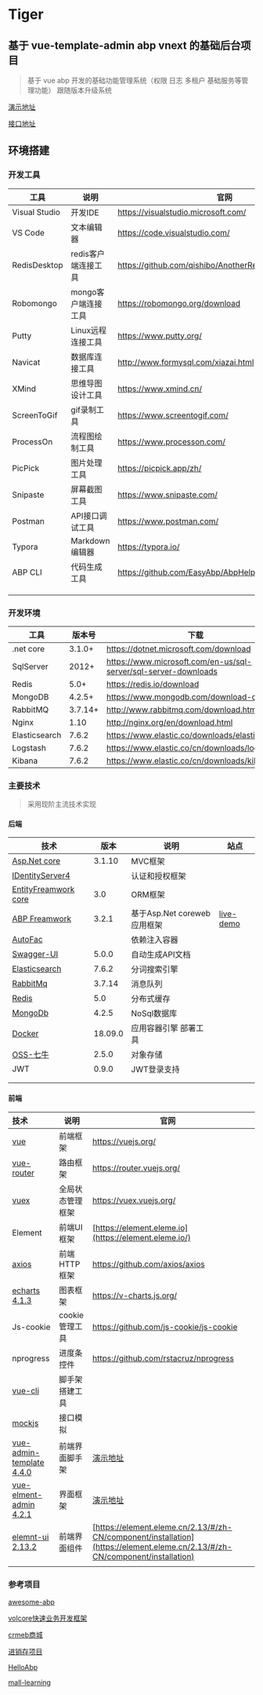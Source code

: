 # Tiger
## 基于 vue-template-admin abp vnext 的基础后台项目

> 基于 vue abp 开发的基础功能管理系统（权限 日志 多租户 基础服务等管理功能） 跟随版本升级系统

[演示地址](http://tiger.hongjy.cn/admin/index.html)

[接口地址](http://tiger.hongjy.cn/index.html?docExpansion=none)



## 环境搭建

### 开发工具

| 工具          | 说明                | 官网                                                  |
| ------------- | ------------------- | ----------------------------------------------------- |
| Visual Studio | 开发IDE             | https://visualstudio.microsoft.com/                   |
| VS Code       | 文本编辑器          | https://code.visualstudio.com/                        |
| RedisDesktop  | redis客户端连接工具 | https://github.com/qishibo/AnotherRedisDesktopManager |
| Robomongo     | mongo客户端连接工具 | https://robomongo.org/download                        |
| Putty         | Linux远程连接工具   | https://www.putty.org/                                |
| Navicat       | 数据库连接工具      | http://www.formysql.com/xiazai.html                   |
| XMind         | 思维导图设计工具    | https://www.xmind.cn/                                 |
| ScreenToGif   | gif录制工具         | https://www.screentogif.com/                          |
| ProcessOn     | 流程图绘制工具      | https://www.processon.com/                            |
| PicPick       | 图片处理工具        | https://picpick.app/zh/                               |
| Snipaste      | 屏幕截图工具        | https://www.snipaste.com/                             |
| Postman       | API接口调试工具     | https://www.postman.com/                              |
| Typora        | Markdown编辑器      | https://typora.io/                                    |
| ABP CLI       | 代码生成工具        | https://github.com/EasyAbp/AbpHelper.GUI              |
|               |                     |                                                       |
|               |                     |                                                       |
|               |                     |                                                       |



### 开发环境

| 工具          | 版本号  | 下载                                                         |
| ------------- | ------- | ------------------------------------------------------------ |
| .net core     | 3.1.0+  | https://dotnet.microsoft.com/download                        |
| SqlServer     | 2012+   | https://www.microsoft.com/en-us/sql-server/sql-server-downloads |
| Redis         | 5.0+    | https://redis.io/download                                    |
| MongoDB       | 4.2.5+  | https://www.mongodb.com/download-center                      |
| RabbitMQ      | 3.7.14+ | http://www.rabbitmq.com/download.html                        |
| Nginx         | 1.10    | http://nginx.org/en/download.html                            |
| Elasticsearch | 7.6.2   | https://www.elastic.co/downloads/elasticsearch               |
| Logstash      | 7.6.2   | https://www.elastic.co/cn/downloads/logstash                 |
| Kibana        | 7.6.2   | https://www.elastic.co/cn/downloads/kibana                   |





### 主要技术

> 采用现阶主流技术实现

#### 后端

| 技术                                                         | 版本    | 说明                        | 站点                                                         |
| ------------------------------------------------------------ | ------- | --------------------------- | ------------------------------------------------------------ |
| [Asp.Net core](docs.microsoft.com/en-us/aspnet/core/?view=aspnetcore-5.0) | 3.1.10  | MVC框架                     |                                                              |
| [IDentityServer4](github.com/IdentityServer/IdentityServer4) |         | 认证和授权框架              |                                                              |
| [EntityFreamwork core](https://docs.microsoft.com/en-us/ef/core/) | 3.0     | ORM框架                     |                                                              |
| [ABP Freamwork](https://docs.abp.io/en/abp/3.2)              | 3.2.1   | 基于Asp.Net coreweb应用框架 | [live-demo](https://commercial-demo.abp.io/identity/organization-units) |
| [AutoFac](https://autofac.org/)                              |         | 依赖注入容器                |                                                              |
| [Swagger-UI](github.com/domaindrivendev/Swashbuckle.AspNetCore) | 5.0.0   | 自动生成API文档             |                                                              |
| [Elasticsearch](https://www.elastic.co/)                     | 7.6.2   | 分词搜索引擎                |                                                              |
| [RabbitMq](https://www.rabbitmq.com/)                        | 3.7.14  | 消息队列                    |                                                              |
| [Redis](https://github.com/redis/redis)                      | 5.0     | 分布式缓存                  |                                                              |
| [MongoDb](https://www.mongodb.com/)                          | 4.2.5   | NoSql数据库                 |                                                              |
| [Docker](https://www.docker.com/)                            | 18.09.0 | 应用容器引擎 部署工具       |                                                              |
| [OSS-七牛](https://developer.qiniu.com/kodo/1277/product-introduction) | 2.5.0   | 对象存储                    |                                                              |
| JWT                                                          | 0.9.0   | JWT登录支持                 |                                                              |
|                                                              |         |                             |                                                              |
|                                                              |         |                             |                                                              |



#### 前端

| 技术                                                         | 说明             | 官网                                                         |      |
| :----------------------------------------------------------- | ---------------- | ------------------------------------------------------------ | ---- |
| [vue](https://cn.vuejs.org/index.html)                       | 前端框架         | https://vuejs.org/                                           |      |
| [vue-router](https://next.router.vuejs.org/)                 | 路由框架         | https://router.vuejs.org/                                    |      |
| [vuex](https://vuex.vuejs.org/zh/guide/)                     | 全局状态管理框架 | https://vuex.vuejs.org/                                      |      |
| Element                                                      | 前端UI框架       | [https://element.eleme.io](https://element.eleme.io/)        |      |
| [axios](https://axios-http.com/zh/)                          | 前端HTTP框架     | https://github.com/axios/axios                               |      |
| [echarts 4.1.3](https://echarts.apache.org/v4/examples/zh/editor.html?c=pie-legend) | 图表框架         | https://v-charts.js.org/                                     |      |
| Js-cookie                                                    | cookie管理工具   | https://github.com/js-cookie/js-cookie                       |      |
| nprogress                                                    | 进度条控件       | https://github.com/rstacruz/nprogress                        |      |
| [vue-cli](https://cli.vuejs.org/zh/)                         | 脚手架搭建工具   |                                                              |      |
| [mockjs](http://mockjs.com/)                                 | 接口模拟         |                                                              |      |
| [vue-admin-template 4.4.0](https://github.com/PanJiaChen/vue-admin-template/blob/master/README-zh.md) | 前端界面脚手架   | [演示地址](https://panjiachen.github.io/vue-admin-template/#/login?redirect=%2Fdashboard) |      |
| [vue-elment-admin 4.2.1](https://panjiachen.github.io/vue-element-admin-site/zh/) | 界面框架         | [演示地址](https://panjiachen.github.io/vue-element-admin/#/dashboard) |      |
| [elemnt-ui 2.13.2](https://element.eleme.cn/2.13/#/zh-CN)    | 前端界面组件     | [https://element.eleme.cn/2.13/#/zh-CN/component/installation](https://element.eleme.cn/2.13/#/zh-CN/component/installation) |      |
|                                                              |                  |                                                              |      |





### 参考项目

[awesome-abp](https://github.com/EasyAbp/awesome-abp)

[volcore快速业务开发框架](http://www.volcore.xyz/#/login)

[crmeb商城](https://www.crmeb.com/)

[进销存项目](https://a.mxyun.com/)

[HelloAbp](https://github.com/xiajingren/HelloAbp)

[mall-learning](https://macrozheng.com/#/)



> 
